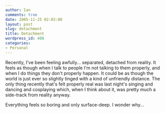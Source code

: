 ```yaml
---
author: Ian
comments: true
date: 2005-11-25 02:03:00
layout: post
slug: detachment
title: Detachment
wordpress_id: 408
categories:
- Personal
---
```


Recently, I've been feeling awfully... separated, detached from reality.  It feels as though when I talk to people I'm not talking to them properly, and when I do things they don't properly happen.  It could be as though the world is just ever so slightly tinged with a kind of unfriendly distance.  The only thing recently that's felt properly real was last night's singing and dancing and cosplaying which, when I think about it, was pretty much a side-track from reality anyway.  

Everything feels so boring and only surface-deep.  I wonder why...
